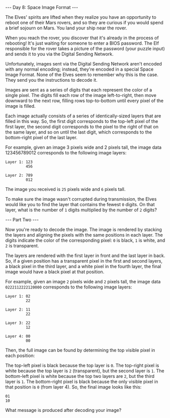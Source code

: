 --- Day 8: Space Image Format ---

The Elves' spirits are lifted when they realize you have an opportunity to reboot one of their Mars rovers, and so they are curious if you would spend a brief sojourn on Mars. You land your ship near the rover.

When you reach the rover, you discover that it's already in the process of rebooting! It's just waiting for someone to enter a BIOS password. The Elf responsible for the rover takes a picture of the password (your puzzle input) and sends it to you via the Digital Sending Network.

Unfortunately, images sent via the Digital Sending Network aren't encoded with any normal encoding; instead, they're encoded in a special Space Image Format. None of the Elves seem to remember why this is the case. They send you the instructions to decode it.

Images are sent as a series of digits that each represent the color of a single pixel. The digits fill each row of the image left-to-right, then move downward to the next row, filling rows top-to-bottom until every pixel of the image is filled.

Each image actually consists of a series of identically-sized layers that are filled in this way. So, the first digit corresponds to the top-left pixel of the first layer, the second digit corresponds to the pixel to the right of that on the same layer, and so on until the last digit, which corresponds to the bottom-right pixel of the last layer.

For example, given an image 3 pixels wide and 2 pixels tall, the image data 123456789012 corresponds to the following image layers:

```
Layer 1: 123
         456

Layer 2: 789
         012
```

The image you received is `25` pixels wide and `6` pixels tall.

To make sure the image wasn't corrupted during transmission, the Elves would like you to find the layer that contains the fewest `0` digits. On that layer, what is the number of `1` digits multiplied by the number of `2` digits?

--- Part Two ---

Now you're ready to decode the image. The image is rendered by stacking the layers and aligning the pixels with the same positions in each layer. The digits indicate the color of the corresponding pixel: `0` is black, `1` is white, and `2` is transparent.

The layers are rendered with the first layer in front and the last layer in back. So, if a given position has a transparent pixel in the first and second layers, a black pixel in the third layer, and a white pixel in the fourth layer, the final image would have a black pixel at that position.

For example, given an image `2` pixels wide and `2` pixels tall, the image data `0222112222120000` corresponds to the following image layers:

```
Layer 1: 02
         22

Layer 2: 11
         22

Layer 3: 22
         12

Layer 4: 00
         00
```

Then, the full image can be found by determining the top visible pixel in each position:

The top-left pixel is black because the top layer is `0`.
The top-right pixel is white because the top layer is `2` (transparent), but the second layer is `1`.
The bottom-left pixel is white because the top two layers are `2`, but the third layer is `1`.
The bottom-right pixel is black because the only visible pixel in that position is `0` (from layer 4).
So, the final image looks like this:
```
01
10
```

What message is produced after decoding your image?

